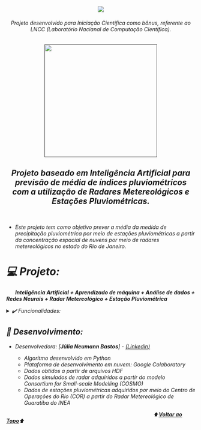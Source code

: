 <div align="center">
<img src="https://user-images.githubusercontent.com/91341760/211373546-a8e37d20-5140-4a21-8f05-b66780b816f9.png" />
</div>

<div align="center">
<i><h6>Projeto desenvolvido para Iniciação Científica como bônus, referente ao LNCC (Laboratório Nacianal de Computação Científica).
</div>
  
<a name="back-to-top">

<p align="center">
  <a href="">
    <img width="300px" src="" alt="">
   </a>
</p>

 <p>
    <h2 align="center">
 Projeto baseado em Inteligência Artificial para previsão de média de índices pluviométricos com a utilização de Radares Metereológicos e Estações Pluviométricas.
  </h2>
  </p> 
  </br>
  
  - Este projeto tem como objetivo prever a média da medida de precipitação pluviométrica por meio de estações pluviométricas a partir da concentração espacial de nuvens por meio de radares metereológicos no estado do Rio de Janeiro.
  
  # 💻 Projeto:
&nbsp;&nbsp;&nbsp;&nbsp;&nbsp;&nbsp;**Inteligência Artificial + Aprendizado de máquina + Análise de dados + Redes Neurais + Radar Metereológico + Estação Pluviométrica**


<details>
  <summary>✔️ Funcionalidades:</summary>
      <p align="justify">
      - Apresentação da região de interesse do projeto<br>
      - Análise de dados<br>
      - Trabalhando com formato de dados H5<br>
      - Pré-Processamento dos dados e suas estruturas<br>
      - Mapeamento do tensor a partir de um gerador<br>
      - Treinamento do modelo de ConvLSTM<br>
      - Visualização dos resultados de predição com a biblioteca matplotlib.pyplot<br>
  </details>
  
  ## 🌱 Desenvolvimento:
- Desenvolvedora: [**Júlia Neumann Bastos**] - [(*Linkedin*)](https://www.linkedin.com/in/júlia-neumann/)

  - Algoritmo desenvolvido em Python
  - Plataforma de desenvolvimento em nuvem: Google Colaboratory
  - Dados obtidos a partir de arquivos HDF
  - *Dados simulados de radar adquiridos a partir do modelo Consortium for Small-scale Modelling (COSMO)*
  - *Dados de estações pluviométricas adquiridos por meio do Centro de Operações do Rio (COR) a partir do Radar Metereológico de Guaratiba do INEA*
  
  
</p>

&emsp;&emsp;&emsp;&emsp;&emsp;&emsp;&emsp;&emsp;&emsp;&emsp;&emsp;&emsp;&emsp;&emsp;&emsp;&emsp;&emsp;&emsp;&emsp;&emsp;&emsp;&emsp;&emsp;&emsp;&emsp;&emsp;&emsp;&emsp;⬆️[**Voltar ao Topo**](#back-to-top)⬆️
  
